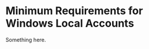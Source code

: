 [title]: # (Minimum Requirements for Windows Local Accounts)
[tags]: # (XXX)
[priority]: # (2840)
# Minimum Requirements for Windows Local Accounts
Something here.
